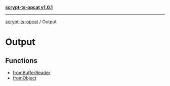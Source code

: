 [**scrypt-ts-opcat v1.0.1**](../../README.md)

***

[scrypt-ts-opcat](../../README.md) / Output

# Output

## Functions

- [fromBufferReader](functions/fromBufferReader.md)
- [fromObject](functions/fromObject.md)
